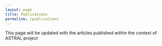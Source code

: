 ```yaml
---
layout: page
title: Publications
permalink: /publications
---
```


This page will be updated with the articles published within the context of ASTRAL project
